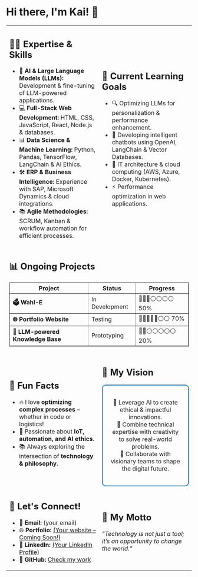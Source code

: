 # Hi there, I'm Kai! 👋

<table width="100%">
  <tr>
    <td width="50%">
      <h2>👨‍💻 Expertise & Skills</h2>
      <ul>
        <li>🧠 <b>AI & Large Language Models (LLMs):</b> Development & fine-tuning of LLM-powered applications.</li>
        <li>💻 <b>Full-Stack Web Development:</b> HTML, CSS, JavaScript, React, Node.js & databases.</li>
        <li>📊 <b>Data Science & Machine Learning:</b> Python, Pandas, TensorFlow, LangChain & AI Ethics.</li>
        <li>🛠 <b>ERP & Business Intelligence:</b> Experience with SAP, Microsoft Dynamics & cloud integrations.</li>
        <li>📚 <b>Agile Methodologies:</b> SCRUM, Kanban & workflow automation for efficient processes.</li>
      </ul>
    </td>
    <td width="50%">
      <h2>🌱 Current Learning Goals</h2>
      <ul>
        <li>🔍 Optimizing LLMs for personalization & performance enhancement.</li>
        <li>🚀 Developing intelligent chatbots using OpenAI, LangChain & Vector Databases.</li>
        <li>📡 IT architecture & cloud computing (AWS, Azure, Docker, Kubernetes).</li>
        <li>⚡ Performance optimization in web applications.</li>
      </ul>
    </td>
  </tr>
  
  <tr>
    <td colspan="2">
      <h2>📊 Ongoing Projects</h2>
      <table width="100%" border="1" cellspacing="0" cellpadding="5">
        <thead>
          <tr>
            <th>Project</th>
            <th>Status</th>
            <th>Progress</th>
          </tr>
        </thead>
        <tbody>
          <tr>
            <td><b>🗳️ Wahl-E</b></td>
            <td>In Development</td>
            <td>🔵🔵🔵⚪⚪⚪⚪ 50%</td>
          </tr>
          <tr>
            <td><b>🌐 Portfolio Website</b></td>
            <td>Testing</td>
            <td>🔵🔵🔵🔵🔵⚪⚪ 70%</td>
          </tr>
          <tr>
            <td><b>🧠 LLM-powered Knowledge Base</b></td>
            <td>Prototyping</td>
            <td>🔵🔵⚪⚪⚪⚪⚪ 20%</td>
          </tr>
        </tbody>
      </table>
    </td>
  </tr>

  <tr>
    <td width="50%">
      <h2>🚀 Fun Facts</h2>
      <ul>
        <li>🔥 I love <b>optimizing complex processes</b> – whether in code or logistics!</li>
        <li>🤖 Passionate about <b>IoT, automation, and AI ethics</b>.</li>
        <li>📚 Always exploring the intersection of <b>technology & philosophy</b>.</li>
      </ul>
    </td>
    <td width="50%">
      <h2>🧭 My Vision</h2>
      <div style="border: 2px solid #007acc; border-radius: 10px; padding: 20px; text-align: center;">
        <p>
          🔹 Leverage AI to create ethical & impactful innovations.<br>
          🔹 Combine technical expertise with creativity to solve real-world problems.<br>
          🔹 Collaborate with visionary teams to shape the digital future.
        </p>
      </div>
    </td>
  </tr>

  <tr>
    <td width="50%">
      <h2>💬 Let's Connect!</h2>
      <ul>
        <li>📧 <b>Email:</b> (your email)</li>
        <li>🌐 <b>Portfolio:</b> <a href="#">(Your website – Coming Soon!)</a></li>
        <li>🔗 <b>LinkedIn:</b> <a href="#">(Your LinkedIn Profile)</a></li>
        <li>🐙 <b>GitHub:</b> <a href="https://github.com/yourProfile">Check my work</a></li>
      </ul>
    </td>
    <td width="50%">
      <h2>🌌 My Motto</h2>
      <p><i>"Technology is not just a tool; it’s an opportunity to change the world."</i></p>
    </td>
  </tr>
</table>
